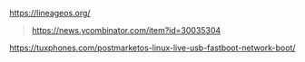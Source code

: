 https://lineageos.org/
> https://news.ycombinator.com/item?id=30035304

https://tuxphones.com/postmarketos-linux-live-usb-fastboot-network-boot/